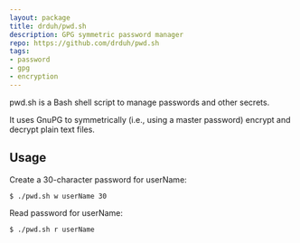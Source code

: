 ```yaml
---
layout: package
title: drduh/pwd.sh
description: GPG symmetric password manager
repo: https://github.com/drduh/pwd.sh
tags:
- password
- gpg
- encryption
---
```

 
pwd.sh is a Bash shell script to manage passwords and other secrets.

It uses GnuPG to symmetrically (i.e., using a master password) encrypt and decrypt plain text files.

## Usage
 
Create a 30-character password for userName:

	$ ./pwd.sh w userName 30

Read password for userName:

	$ ./pwd.sh r userName